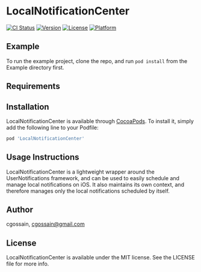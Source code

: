 # LocalNotificationCenter

[![CI Status](https://img.shields.io/travis/cgossain/LocalNotificationCenter.svg?style=flat)](https://travis-ci.org/cgossain/LocalNotificationCenter)
[![Version](https://img.shields.io/cocoapods/v/LocalNotificationCenter.svg?style=flat)](https://cocoapods.org/pods/LocalNotificationCenter)
[![License](https://img.shields.io/cocoapods/l/LocalNotificationCenter.svg?style=flat)](https://cocoapods.org/pods/LocalNotificationCenter)
[![Platform](https://img.shields.io/cocoapods/p/LocalNotificationCenter.svg?style=flat)](https://cocoapods.org/pods/LocalNotificationCenter)

## Example

To run the example project, clone the repo, and run `pod install` from the Example directory first.

## Requirements

## Installation

LocalNotificationCenter is available through [CocoaPods](https://cocoapods.org). To install
it, simply add the following line to your Podfile:

```ruby
pod 'LocalNotificationCenter'
```

## Usage Instructions

LocalNotificationCenter is a lightweight wrapper around the UserNotifications
framework, and can be used to easily schedule and manage local notifications on
iOS. It also maintains its own context, and therefore manages only the local
notifications scheduled by itself.




## Author

cgossain, cgossain@gmail.com

## License

LocalNotificationCenter is available under the MIT license. See the LICENSE file for more info.
